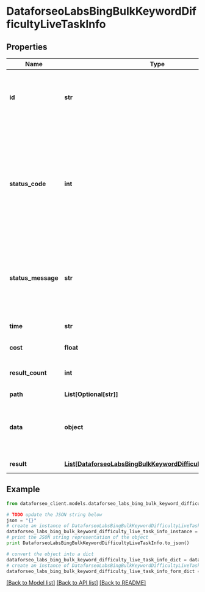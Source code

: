 # DataforseoLabsBingBulkKeywordDifficultyLiveTaskInfo


## Properties

Name | Type | Description | Notes
------------ | ------------- | ------------- | -------------
**id** | **str** | task identifier unique task identifier in our system in the UUID format | [optional] 
**status_code** | **int** | status code of the task generated by DataForSEO, can be within the following range: 10000-60000 you can find the full list of the response codes here | [optional] 
**status_message** | **str** | informational message of the task you can find the full list of general informational messages here | [optional] 
**time** | **str** | execution time, seconds | [optional] 
**cost** | **float** | total tasks cost, USD | [optional] 
**result_count** | **int** | number of elements in the result array | [optional] 
**path** | **List[Optional[str]]** | URL path | [optional] 
**data** | **object** | contains the same parameters that you specified in the POST request | [optional] 
**result** | [**List[DataforseoLabsBingBulkKeywordDifficultyLiveResultInfo]**](DataforseoLabsBingBulkKeywordDifficultyLiveResultInfo.md) | array of results | [optional] 

## Example

```python
from dataforseo_client.models.dataforseo_labs_bing_bulk_keyword_difficulty_live_task_info import DataforseoLabsBingBulkKeywordDifficultyLiveTaskInfo

# TODO update the JSON string below
json = "{}"
# create an instance of DataforseoLabsBingBulkKeywordDifficultyLiveTaskInfo from a JSON string
dataforseo_labs_bing_bulk_keyword_difficulty_live_task_info_instance = DataforseoLabsBingBulkKeywordDifficultyLiveTaskInfo.from_json(json)
# print the JSON string representation of the object
print DataforseoLabsBingBulkKeywordDifficultyLiveTaskInfo.to_json()

# convert the object into a dict
dataforseo_labs_bing_bulk_keyword_difficulty_live_task_info_dict = dataforseo_labs_bing_bulk_keyword_difficulty_live_task_info_instance.to_dict()
# create an instance of DataforseoLabsBingBulkKeywordDifficultyLiveTaskInfo from a dict
dataforseo_labs_bing_bulk_keyword_difficulty_live_task_info_form_dict = dataforseo_labs_bing_bulk_keyword_difficulty_live_task_info.from_dict(dataforseo_labs_bing_bulk_keyword_difficulty_live_task_info_dict)
```
[[Back to Model list]](../README.md#documentation-for-models) [[Back to API list]](../README.md#documentation-for-api-endpoints) [[Back to README]](../README.md)



